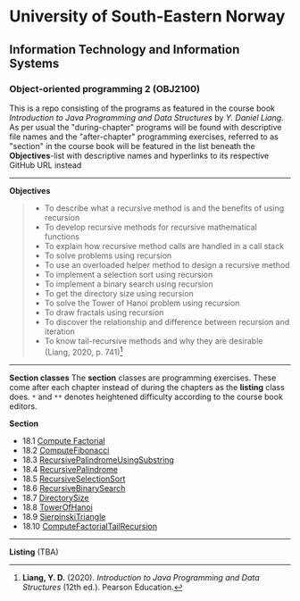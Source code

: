 # University of South-Eastern Norway
## Information Technology and Information Systems
### Object-oriented programming 2 (OBJ2100)

This is a repo consisting of the programs as featured in the course book _Introduction to Java Programming and Data Structures_ by _Y. Daniel Liang_. As per usual the "during-chapter" programs will be found with descriptive file names and the "after-chapter" programming exercises, referred to as "section" in the course book will be featured in the list beneath the __Objectives__-list with descriptive names and hyperlinks to its respective GitHub URL instead

---

__Objectives__
> - To describe what a recursive method is and the benefits of using recursion
> - To develop recursive methods for recursive mathematical functions
> - To explain how recursive method calls are handled in a call stack
> - To solve problems using recursion
> - To use an overloaded helper method to design a recursive method
> - To implement a selection sort using recursion
> - To implement a binary search using recursion
> - To get the directory size using recursion
> - To solve the Tower of Hanoi problem using recursion
> - To draw fractals using recursion
> - To discover the relationship and difference between recursion and iteration
> - To know tail-recursive methods and why they are desirable  
> (Liang, 2020, p. 741)[^1]

---

__Section classes__
The __section__ classes are programming exercises. These come after each chapter instead of during the chapters as the __listing__ class does. `*` and `**` denotes heightened difficulty according to the course book editors.


__Section__
- 18.1 [Compute Factorial](https://github.com/Scandiking/Liang-Chapter-18/blob/master/src/ComputeFactorial.java)
- 18.2 [ComputeFibonacci](https://github.com/Scandiking/Liang-Chapter-18/blob/master/src/ComputeFibonacci.java)
- 18.3 [RecursivePalindromeUsingSubstring](https://github.com/Scandiking/Liang-Chapter-18/blob/master/src/RecursivePalindromeUsingSubstring.java)
- 18.4 [RecursivePalindrome](https://github.com/Scandiking/Liang-Chapter-18/blob/master/src/RecursivePalindrome.java)
- 18.5 [RecursiveSelectionSort](https://github.com/Scandiking/Liang-Chapter-18/blob/master/src/RecursiveSelectionSort.java)
- 18.6 [RecursiveBinarySearch](https://github.com/Scandiking/Liang-Chapter-18/blob/master/src/RecursiveBinarySearch.java)
- 18.7 [DirectorySize](https://github.com/Scandiking/Liang-Chapter-18/blob/master/src/DirectorySize.java)
- 18.8 [TowerOfHanoi](https://github.com/Scandiking/Liang-Chapter-18/blob/master/src/TowerOfHanoi.java)
- 18.9 [SierpinskiTriangle](https://github.com/Scandiking/Liang-Chapter-18/blob/master/src/SierpinskiTriangle.java)
- 18.10 [ComputeFactorialTailRecursion](https://github.com/Scandiking/Liang-Chapter-18/blob/master/src/ComputeFactorial.java)

---

__Listing__
(TBA)

[^1]: __Liang, Y. D.__ (2020). _Introduction to Java Programming and Data Structures_ (12th ed.). Pearson Education.
